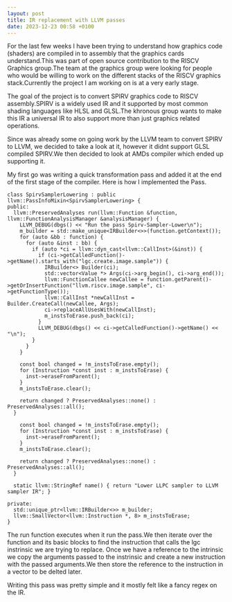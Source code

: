 ```yaml
---
layout: post
title: IR replacement with LLVM passes
date: 2023-12-23 00:58 +0100
---
```

For the last few weeks I have been trying to understand how graphics code (shaders) are compiled in to assembly that the graphics cards understand.This was part of open source contribution to the RISCV Graphics group.The team at the graphics group were looking for people who would be willing to work on the different stacks of the RISCV graphics stack.Currently the project I am working on is at a very early stage.

The goal of the project is to convert SPIRV graphics code to RISCV assembly.SPIRV is a widely used IR and it supported by most common shading languages like HLSL and GLSL.The khronous group wants to make this IR a universal IR to also support more than just graphics related operations.

Since was already some on going work by the LLVM team to convert SPIRV to LLVM, we decided to take a look at it, however it didnt support GLSL compiled SPIRV.We then decided to look at AMDs compiler which ended up supporting it.

My first go was writing a quick transformation pass and added it at the end of the first stage of the compiler.
Here is how I implemented the Pass.

```
class SpirvSamplerLowering : public llvm::PassInfoMixin<SpirvSamplerLowering> {
public:
  llvm::PreservedAnalyses run(llvm::Function &function, llvm::FunctionAnalysisManager &analysisManager) {
    LLVM_DEBUG(dbgs() << "Run the pass Spirv-Sampler-Lower\n");
    m_builder = std::make_unique<IRBuilder<>>(function.getContext());
    for (auto &bb : function) {
      for (auto &inst : bb) {
        if (auto *ci = llvm::dyn_cast<llvm::CallInst>(&inst)) {
          if (ci->getCalledFunction()->getName().starts_with("lgc.create.image.sample")) {
            IRBuilder<> Builder(ci);
            std::vector<Value *> Args(ci->arg_begin(), ci->arg_end());
            llvm::FunctionCallee newCallee = function.getParent()->getOrInsertFunction("llvm.riscv.image.sample", ci->getFunctionType());
            llvm::CallInst *newCallInst = Builder.CreateCall(newCallee, Args);
            ci->replaceAllUsesWith(newCallInst);
            m_instsToErase.push_back(ci);
          }
          LLVM_DEBUG(dbgs() << ci->getCalledFunction()->getName() << "\n");
        }
      }
    }
  
    const bool changed = !m_instsToErase.empty();
    for (Instruction *const inst : m_instsToErase) {
      inst->eraseFromParent();
    }
    m_instsToErase.clear();
  
    return changed ? PreservedAnalyses::none() : PreservedAnalyses::all();
  }

    const bool changed = !m_instsToErase.empty();
    for (Instruction *const inst : m_instsToErase) {
      inst->eraseFromParent();
    }
    m_instsToErase.clear();

    return changed ? PreservedAnalyses::none() : PreservedAnalyses::all();
  }

  static llvm::StringRef name() { return "Lower LLPC sampler to LLVM sampler IR"; }

private:
  std::unique_ptr<llvm::IRBuilder<>> m_builder;
  llvm::SmallVector<llvm::Instruction *, 8> m_instsToErase;
}
```

The run function executes when it run the pass.We then iterate over the function and its basic blocks to find the instruction that calls the lgc instrinsic we are trying to replace.
Once we have a reference to the intrinsic we copy the arguments passed to the instrinsic and create a new instruction with the passed arguments.We then store the reference to the instruction in a vector to be delted later.

Writing this pass was pretty simple and it mostly felt like a fancy regex on the IR.
